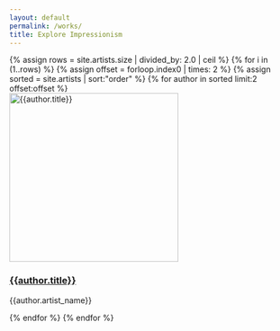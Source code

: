```yaml
---
layout: default
permalink: /works/
title: Explore Impressionism
---
```

<div class="container mb-3">
  <div class="row">
{% assign rows = site.artists.size | divided_by: 2.0 | ceil %}
{% for i in (1..rows) %}
{% assign offset = forloop.index0 | times: 2 %}
{% assign sorted = site.artists | sort:"order" %}
    {% for author in sorted limit:2 offset:offset %}
    <div class="col-md-4 mb-3">
      <div class="card h-100" >
        <a href="{{site.url}}{{site.baseurl}}{{ author.permalink }}" class="stretched-link">
          <img class="card-img-top square" src="{{author.preview}}" alt="{{author.title}}" width="300" height="300"/>
        </a>
        <div class="card-body">
          <h3 class="lead mt-2">
            <a href="{{site.url}}{{site.baseurl}}{{ author.permalink }}" class="stretched-link">{{author.title}}</a>
          </h3>
          <p class="text-info">{{author.artist_name}}</p>
        </div>
      </div>
    </div>
    {% endfor %}
  {% endfor %}
  </div>
</div>
